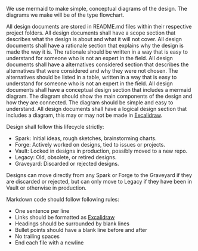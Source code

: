 We use mermaid to make simple, conceptual diagrams of the design. The diagrams we make will be of the type flowchart.

All design documents are stored in README.md files within their respective project folders.
All design documents shall have a scope section that describes what the design is about and what it will not cover.
All design documents shall have a rationale section that explains why the design is made the way it is. The rationale should be written in a way that is easy to understand for someone who is not an expert in the field.
All design documents shall have a alternatives considered section that describes the alternatives that were considered and why they were not chosen. The alternatives should be listed in a table, written in a way that is easy to understand for someone who is not an expert in the field.
All design documents shall have a conceptual design section that includes a mermaid diagram. The diagram should show the main components of the design and how they are connected. The diagram should be simple and easy to understand.
All design documents shall have a logical design section that includes a diagram, this may or may not be made in [Excalidraw](https://excalidraw.com).

Design shall follow this lifecycle strictly:

- Spark: Initial ideas, rough sketches, brainstorming charts.
- Forge: Actively worked on designs, tied to issues or projects.
- Vault: Locked in designs in production, possibly moved to a new repo.
- Legacy: Old, obsolete, or retired designs.
- Graveyard: Discarded or rejected designs.

Designs can move directly from any Spark or Forge to the Graveyard if they are discarded or rejected, but can only move to Legacy if they have been in Vault or otherwise in production.

Markdown code should follow following rules:

- One sentence per line
- Links should be formatted as [Excalidraw](https://excalidraw.com)
- Headings should be surrounded by blank lines
- Bullet points should have a blank line before and after
- No trailing spaces
- End each file with a newline
